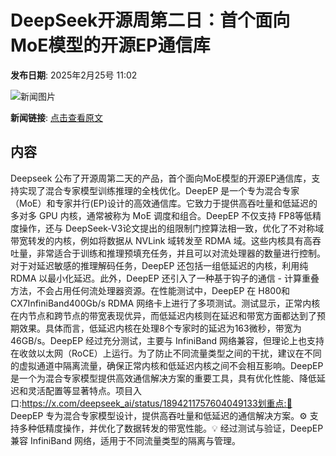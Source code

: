 # DeepSeek开源周第二日：首个面向MoE模型的开源EP通信库

**发布日期**: 2025年2月25号 11:02

![新闻图片](https://upload.chinaz.com/2025/0225/6387607791714831703467365.png)

**新闻链接**: [点击查看原文](https://www.aibase.com/zh/news/15684)

## 内容

Deepseek 公布了开源周第二天的产品，首个面向MoE模型的开源EP通信库，支持实现了混合专家模型训练推理的全栈优化。DeepEP 是一个专为混合专家（MoE）和专家并行(EP)设计的高效通信库。它致力于提供高吞吐量和低延迟的多对多 GPU 内核，通常被称为 MoE 调度和组合。DeepEP 不仅支持 FP8等低精度操作，还与 DeepSeek-V3论文提出的组限制门控算法相一致，优化了不对称域带宽转发的内核，例如将数据从 NVLink 域转发至 RDMA 域。这些内核具有高吞吐量，非常适合于训练和推理预填充任务，并且可以对流处理器的数量进行控制。对于对延迟敏感的推理解码任务，DeepEP 还包括一组低延迟的内核，利用纯 RDMA 以最小化延迟。此外，DeepEP 还引入了一种基于钩子的通信 - 计算重叠方法，不会占用任何流处理器资源。在性能测试中，DeepEP 在 H800和 CX7InfiniBand400Gb/s RDMA 网络卡上进行了多项测试。测试显示，正常内核在内节点和跨节点的带宽表现优异，而低延迟内核则在延迟和带宽方面都达到了预期效果。具体而言，低延迟内核在处理8个专家时的延迟为163微秒，带宽为46GB/s。DeepEP 经过充分测试，主要与 InfiniBand 网络兼容，但理论上也支持在收敛以太网（RoCE）上运行。为了防止不同流量类型之间的干扰，建议在不同的虚拟通道中隔离流量，确保正常内核和低延迟内核之间不会相互影响。DeepEP 是一个为混合专家模型提供高效通信解决方案的重要工具，具有优化性能、降低延迟和灵活配置等显著特点。项目入口:https://x.com/deepseek_ai/status/1894211757604049133划重点:🌟 DeepEP 专为混合专家模型设计，提供高吞吐量和低延迟的通信解决方案。⚙️ 支持多种低精度操作，并优化了数据转发的带宽性能。💡 经过测试与验证，DeepEP 兼容 InfiniBand 网络，适用于不同流量类型的隔离与管理。
